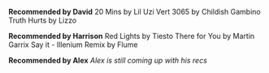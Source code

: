 **Recommended by David**
20 Mins by Lil Uzi Vert
3065 by Childish Gambino
Truth Hurts by Lizzo

**Recommended by Harrison**
Red Lights by Tiesto
There for You by Martin Garrix
Say it - Illenium Remix by Flume

**Recommended by Alex**
*Alex is still coming up with his recs*
